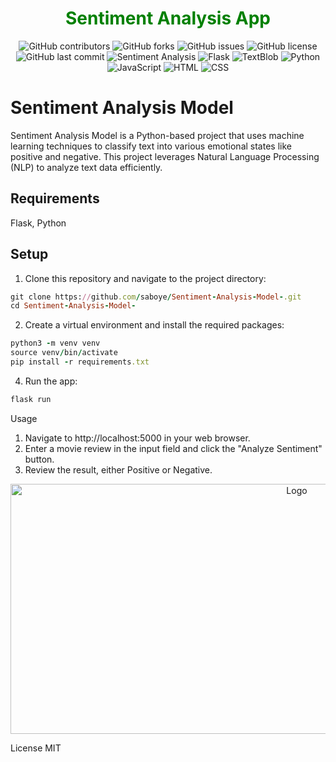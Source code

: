 ### <h1 align="center" style="color:green;" id="heading">Sentiment Analysis App</h1>

<p align="center">
  <img src="https://img.shields.io/github/contributors/saboye/Sentiment-Analysis-Model?color=green&logo=github&style=for-the-badge" alt="GitHub contributors">
  <img src="https://img.shields.io/github/forks/saboye/Sentiment-Analysis-Model?logo=github&style=for-the-badge" alt="GitHub forks">
  <img src="https://img.shields.io/github/issues-raw/saboye/Sentiment-Analysis-Model?style=for-the-badge" alt="GitHub issues">
  <img src="https://img.shields.io/github/license/saboye/Sentiment-Analysis-Model?label=license&style=for-the-badge" alt="GitHub license">
  <img src="https://img.shields.io/github/last-commit/saboye/Sentiment-Analysis-Model?style=for-the-badge" alt="GitHub last commit">
  <img src="https://img.shields.io/badge/Sentiment%20Analysis-brightgreen?style=for-the-badge&logo=ai&logoColor=white" alt="Sentiment Analysis">
  <img src="https://img.shields.io/badge/Framework-Flask-blue?style=for-the-badge&logo=flask" alt="Flask">
  <img src="https://img.shields.io/badge/Powered%20by-TextBlob-brightgreen?style=for-the-badge&logo=library" alt="TextBlob">
  <img src="https://img.shields.io/badge/Language-Python-blue?style=for-the-badge&logo=python" alt="Python">
  <img src="https://img.shields.io/badge/Language-JavaScript-yellow?style=for-the-badge&logo=javascript" alt="JavaScript">
  <img src="https://img.shields.io/badge/Language-HTML-orange?style=for-the-badge&logo=html5" alt="HTML">
  <img src="https://img.shields.io/badge/Language-CSS-blue?style=for-the-badge&logo=css3" alt="CSS">
</p>



# Sentiment Analysis Model

Sentiment Analysis Model is a Python-based project that uses machine learning techniques to classify text into various emotional states like positive and negative. This project leverages Natural Language Processing (NLP) to analyze text data efficiently.

## Requirements
 Flask, Python

## Setup
 1. Clone this repository and navigate to the project directory:

```ruby
git clone https://github.com/saboye/Sentiment-Analysis-Model-.git
cd Sentiment-Analysis-Model-
```

2. Create a virtual environment and install the required packages:

  ```ruby
  python3 -m venv venv
  source venv/bin/activate
  pip install -r requirements.txt
  ```

  4. Run the app:
  
  ```ruby
  flask run
  ```

Usage

  1. Navigate to http://localhost:5000 in your web browser.
  2. Enter a movie review in the input field and click the "Analyze Sentiment" button.
  3. Review the result, either Positive or Negative. 

<p align="center">
  <a>
    <img src="/static/week-5-nlp.gif" alt="Logo" width="900" height="400">
  </a>

License
MIT
